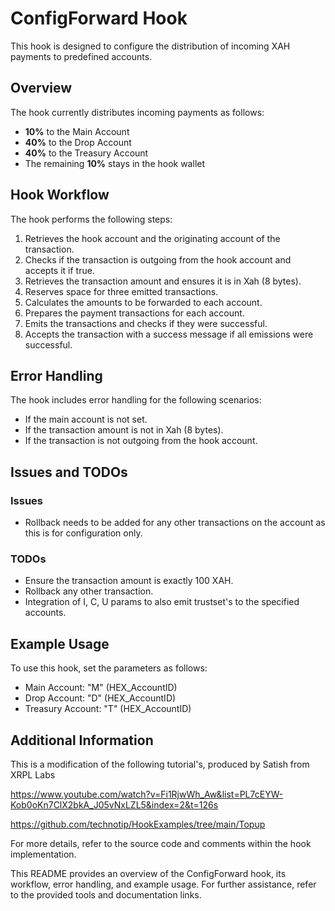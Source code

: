 # ConfigForward Hook

This hook is designed to configure the distribution of incoming XAH payments to predefined accounts.

## Overview

The hook currently distributes incoming payments as follows:

- **10%** to the Main Account
- **40%** to the Drop Account
- **40%** to the Treasury Account
- The remaining **10%** stays in the hook wallet

## Hook Workflow

The hook performs the following steps:

1. Retrieves the hook account and the originating account of the transaction.
2. Checks if the transaction is outgoing from the hook account and accepts it if true.
3. Retrieves the transaction amount and ensures it is in Xah (8 bytes).
4. Reserves space for three emitted transactions.
5. Calculates the amounts to be forwarded to each account.
6. Prepares the payment transactions for each account.
7. Emits the transactions and checks if they were successful.
8. Accepts the transaction with a success message if all emissions were successful.

## Error Handling

The hook includes error handling for the following scenarios:

- If the main account is not set.
- If the transaction amount is not in Xah (8 bytes).
- If the transaction is not outgoing from the hook account.

## Issues and TODOs

### Issues

- Rollback needs to be added for any other transactions on the account as this is for configuration only.

### TODOs

- Ensure the transaction amount is exactly 100 XAH.
- Rollback any other transaction.
- Integration of I, C, U params to also emit trustset's to the specified accounts.

## Example Usage

To use this hook, set the parameters as follows:

- Main Account: "M" (HEX_AccountID)
- Drop Account: "D" (HEX_AccountID)
- Treasury Account: "T" (HEX_AccountID)

## Additional Information

This is a modification of the following tutorial's, produced by Satish from XRPL Labs 

https://www.youtube.com/watch?v=Fi1RjwWh_Aw&list=PL7cEYW-Kob0oKn7ClX2bkA_J05vNxLZL5&index=2&t=126s

https://github.com/technotip/HookExamples/tree/main/Topup

For more details, refer to the source code and comments within the hook implementation.

This README provides an overview of the ConfigForward hook, its workflow, error handling, and example usage. For further assistance, refer to the provided tools and documentation links.
